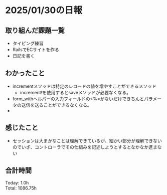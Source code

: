 # 2025/01/30の日報
## 取り組んだ課題一覧
* タイピング練習
*  RailsでECサイトを作る
*  日記を書く
## わかったこと
* incrementメソッドは特定のレコードの値を増やすことができるメソッド
  *  increment!を使用するとsaveメソッドが必要なくなる。
* form_withヘルパーの入力フィールドの<%=がないだけできちんとパラメータの送信を送ることができるなくなる。
*    
## 感じたこと
* セッションは大まかなことは理解できているが、細かい部分が理解できないのでいざ、コントローラでその仕組みを記述しようとするとなかなか進まない
## 合計時間 
Today: 1.0h<br>
Total: 1086.75h
